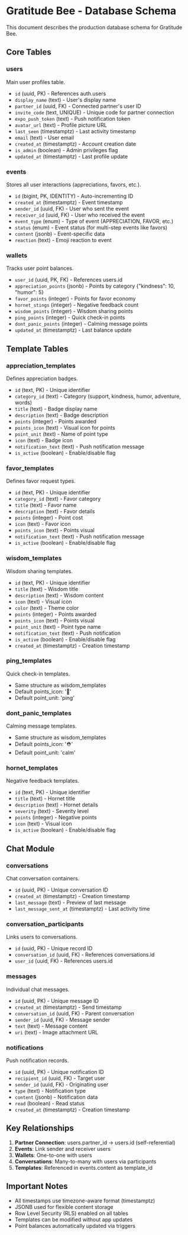 # Gratitude Bee - Database Schema

This document describes the production database schema for Gratitude Bee.

## Core Tables

### users
Main user profiles table.
- `id` (uuid, PK) - References auth.users
- `display_name` (text) - User's display name
- `partner_id` (uuid, FK) - Connected partner's user ID
- `invite_code` (text, UNIQUE) - Unique code for partner connection
- `expo_push_token` (text) - Push notification token
- `avatar_url` (text) - Profile picture URL
- `last_seen` (timestamptz) - Last activity timestamp
- `email` (text) - User email
- `created_at` (timestamptz) - Account creation date
- `is_admin` (boolean) - Admin privileges flag
- `updated_at` (timestamptz) - Last profile update

### events
Stores all user interactions (appreciations, favors, etc.).
- `id` (bigint, PK, IDENTITY) - Auto-incrementing ID
- `created_at` (timestamptz) - Event timestamp
- `sender_id` (uuid, FK) - User who sent the event
- `receiver_id` (uuid, FK) - User who received the event
- `event_type` (enum) - Type of event (APPRECIATION, FAVOR, etc.)
- `status` (enum) - Event status (for multi-step events like favors)
- `content` (jsonb) - Event-specific data
- `reaction` (text) - Emoji reaction to event

### wallets
Tracks user point balances.
- `user_id` (uuid, PK, FK) - References users.id
- `appreciation_points` (jsonb) - Points by category {"kindness": 10, "humor": 5}
- `favor_points` (integer) - Points for favor economy
- `hornet_stings` (integer) - Negative feedback count
- `wisdom_points` (integer) - Wisdom sharing points
- `ping_points` (integer) - Quick check-in points
- `dont_panic_points` (integer) - Calming message points
- `updated_at` (timestamptz) - Last balance update

## Template Tables

### appreciation_templates
Defines appreciation badges.
- `id` (text, PK) - Unique identifier
- `category_id` (text) - Category (support, kindness, humor, adventure, words)
- `title` (text) - Badge display name
- `description` (text) - Badge description
- `points` (integer) - Points awarded
- `points_icon` (text) - Visual icon for points
- `point_unit` (text) - Name of point type
- `icon` (text) - Badge icon
- `notification_text` (text) - Push notification message
- `is_active` (boolean) - Enable/disable flag

### favor_templates
Defines favor request types.
- `id` (text, PK) - Unique identifier
- `category_id` (text) - Favor category
- `title` (text) - Favor name
- `description` (text) - Favor details
- `points` (integer) - Point cost
- `icon` (text) - Favor icon
- `points_icon` (text) - Points visual
- `notification_text` (text) - Push notification message
- `is_active` (boolean) - Enable/disable flag

### wisdom_templates
Wisdom sharing templates.
- `id` (text, PK) - Unique identifier
- `title` (text) - Wisdom title
- `description` (text) - Wisdom content
- `icon` (text) - Visual icon
- `color` (text) - Theme color
- `points` (integer) - Points awarded
- `points_icon` (text) - Points visual
- `point_unit` (text) - Point type name
- `notification_text` (text) - Push notification
- `is_active` (boolean) - Enable/disable flag
- `created_at` (timestamptz) - Creation timestamp

### ping_templates
Quick check-in templates.
- Same structure as wisdom_templates
- Default points_icon: '🏓'
- Default point_unit: 'ping'

### dont_panic_templates
Calming message templates.
- Same structure as wisdom_templates
- Default points_icon: '⛑️'
- Default point_unit: 'calm'

### hornet_templates
Negative feedback templates.
- `id` (text, PK) - Unique identifier
- `title` (text) - Hornet title
- `description` (text) - Hornet details
- `severity` (text) - Severity level
- `points` (integer) - Negative points
- `icon` (text) - Visual icon
- `is_active` (boolean) - Enable/disable flag

## Chat Module

### conversations
Chat conversation containers.
- `id` (uuid, PK) - Unique conversation ID
- `created_at` (timestamptz) - Creation timestamp
- `last_message` (text) - Preview of last message
- `last_message_sent_at` (timestamptz) - Last activity time

### conversation_participants
Links users to conversations.
- `id` (uuid, PK) - Unique record ID
- `conversation_id` (uuid, FK) - References conversations.id
- `user_id` (uuid, FK) - References users.id

### messages
Individual chat messages.
- `id` (uuid, PK) - Unique message ID
- `created_at` (timestamptz) - Send timestamp
- `conversation_id` (uuid, FK) - Parent conversation
- `sender_id` (uuid, FK) - Message sender
- `text` (text) - Message content
- `uri` (text) - Image attachment URL

### notifications
Push notification records.
- `id` (uuid, PK) - Unique notification ID
- `recipient_id` (uuid, FK) - Target user
- `sender_id` (uuid, FK) - Originating user
- `type` (text) - Notification type
- `content` (jsonb) - Notification data
- `read` (boolean) - Read status
- `created_at` (timestamptz) - Creation timestamp

## Key Relationships

1. **Partner Connection**: users.partner_id → users.id (self-referential)
2. **Events**: Link sender and receiver users
3. **Wallets**: One-to-one with users
4. **Conversations**: Many-to-many with users via participants
5. **Templates**: Referenced in events.content as template_id

## Important Notes

- All timestamps use timezone-aware format (timestamptz)
- JSONB used for flexible content storage
- Row Level Security (RLS) enabled on all tables
- Templates can be modified without app updates
- Point balances automatically updated via triggers